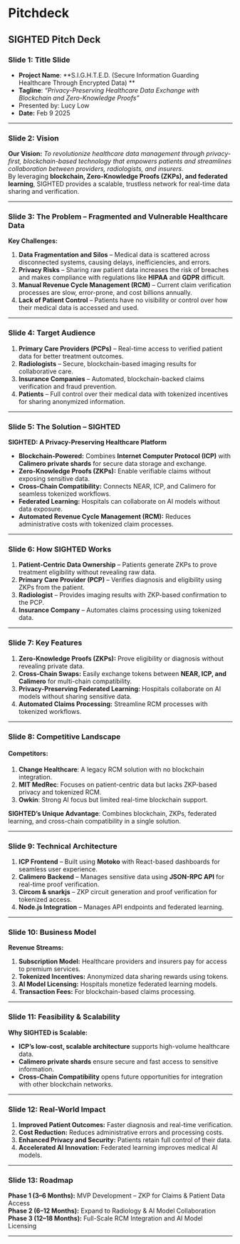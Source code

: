 # Pitchdeck



## **SIGHTED Pitch Deck**  

### **Slide 1: Title Slide**  
- **Project Name**: **S.I.G.H.T.E.D. (Secure Information Guarding Healthcare Through Encrypted Data)
**  
- **Tagline**: *“Privacy-Preserving Healthcare Data Exchange with Blockchain and Zero-Knowledge Proofs”*  
- Presented by: Lucy Low
- **Date:** Feb 9 2025
---

### **Slide 2: Vision**  
**Our Vision:** *To revolutionize healthcare data management through privacy-first, blockchain-based technology that empowers patients and streamlines collaboration between providers, radiologists, and insurers.*  
By leveraging **blockchain, Zero-Knowledge Proofs (ZKPs), and federated learning**, SIGHTED provides a scalable, trustless network for real-time data sharing and verification.

---

### **Slide 3: The Problem – Fragmented and Vulnerable Healthcare Data**  
**Key Challenges:**  
1. **Data Fragmentation and Silos** – Medical data is scattered across disconnected systems, causing delays, inefficiencies, and errors.  
2. **Privacy Risks** – Sharing raw patient data increases the risk of breaches and makes compliance with regulations like **HIPAA** and **GDPR** difficult.  
3. **Manual Revenue Cycle Management (RCM)** – Current claim verification processes are slow, error-prone, and cost billions annually.  
4. **Lack of Patient Control** – Patients have no visibility or control over how their medical data is accessed and used.  

---

### **Slide 4: Target Audience**  
1. **Primary Care Providers (PCPs)** – Real-time access to verified patient data for better treatment outcomes.  
2. **Radiologists** – Secure, blockchain-based imaging results for collaborative care.  
3. **Insurance Companies** – Automated, blockchain-backed claims verification and fraud prevention.  
4. **Patients** – Full control over their medical data with tokenized incentives for sharing anonymized information.  

---

### **Slide 5: The Solution – SIGHTED**  
**SIGHTED: A Privacy-Preserving Healthcare Platform**  
- **Blockchain-Powered:** Combines **Internet Computer Protocol (ICP)** with **Calimero private shards** for secure data storage and exchange.  
- **Zero-Knowledge Proofs (ZKPs):** Enable verifiable claims without exposing sensitive data.  
- **Cross-Chain Compatibility:** Connects NEAR, ICP, and Calimero for seamless tokenized workflows.  
- **Federated Learning:** Hospitals can collaborate on AI models without data exposure.  
- **Automated Revenue Cycle Management (RCM):** Reduces administrative costs with tokenized claim processes.

---

### **Slide 6: How SIGHTED Works**  
1. **Patient-Centric Data Ownership** – Patients generate ZKPs to prove treatment eligibility without revealing raw data.  
2. **Primary Care Provider (PCP)** – Verifies diagnosis and eligibility using ZKPs from the patient.  
3. **Radiologist** – Provides imaging results with ZKP-based confirmation to the PCP.  
4. **Insurance Company** – Automates claims processing using tokenized data.  

---

### **Slide 7: Key Features**  
1. **Zero-Knowledge Proofs (ZKPs):** Prove eligibility or diagnosis without revealing private data.  
2. **Cross-Chain Swaps:** Easily exchange tokens between **NEAR, ICP, and Calimero** for multi-chain compatibility.  
3. **Privacy-Preserving Federated Learning:** Hospitals collaborate on AI models without sharing sensitive data.  
4. **Automated Claims Processing:** Streamline RCM processes with tokenized workflows.  

---

### **Slide 8: Competitive Landscape**  
#### **Competitors:**  
1. **Change Healthcare**: A legacy RCM solution with no blockchain integration.  
2. **MIT MedRec**: Focuses on patient-centric data but lacks ZKP-based privacy and tokenized RCM.  
3. **Owkin**: Strong AI focus but limited real-time blockchain support.  

**SIGHTED’s Unique Advantage**: Combines blockchain, ZKPs, federated learning, and cross-chain compatibility in a single solution.

---

### **Slide 9: Technical Architecture**  
1. **ICP Frontend** – Built using **Motoko** with React-based dashboards for seamless user experience.  
2. **Calimero Backend** – Manages sensitive data using **JSON-RPC API** for real-time proof verification.  
3. **Circom & snarkjs** – ZKP circuit generation and proof verification for tokenized access.  
4. **Node.js Integration** – Manages API endpoints and federated learning.

---

### **Slide 10: Business Model**  
**Revenue Streams:**  
1. **Subscription Model:** Healthcare providers and insurers pay for access to premium services.  
2. **Tokenized Incentives:** Anonymized data sharing rewards using tokens.  
3. **AI Model Licensing:** Hospitals monetize federated learning models.  
4. **Transaction Fees:** For blockchain-based claims processing.  

---

### **Slide 11: Feasibility & Scalability**  
**Why SIGHTED is Scalable:**  
- **ICP’s low-cost, scalable architecture** supports high-volume healthcare data.  
- **Calimero private shards** ensure secure and fast access to sensitive information.  
- **Cross-Chain Compatibility** opens future opportunities for integration with other blockchain networks.  

---

### **Slide 12: Real-World Impact**  
1. **Improved Patient Outcomes:** Faster diagnosis and real-time verification.  
2. **Cost Reduction:** Reduces administrative errors and processing costs.  
3. **Enhanced Privacy and Security:** Patients retain full control of their data.  
4. **Accelerated AI Innovation:** Federated learning improves medical AI models.  

---

### **Slide 13: Roadmap**  
**Phase 1 (3–6 Months):** MVP Development – ZKP for Claims & Patient Data Access  
**Phase 2 (6–12 Months):** Expand to Radiology & AI Model Collaboration  
**Phase 3 (12–18 Months):** Full-Scale RCM Integration and AI Model Licensing  

---

